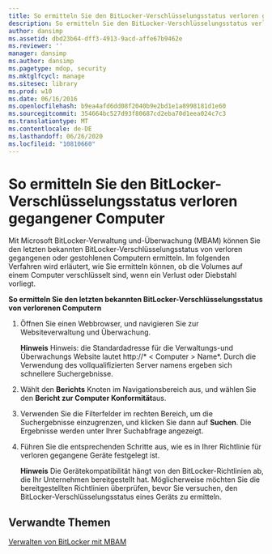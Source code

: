 ```yaml
---
title: So ermitteln Sie den BitLocker-Verschlüsselungsstatus verloren gegangener Computer
description: So ermitteln Sie den BitLocker-Verschlüsselungsstatus verloren gegangener Computer
author: dansimp
ms.assetid: dbd23b64-dff3-4913-9acd-affe67b9462e
ms.reviewer: ''
manager: dansimp
ms.author: dansimp
ms.pagetype: mdop, security
ms.mktglfcycl: manage
ms.sitesec: library
ms.prod: w10
ms.date: 06/16/2016
ms.openlocfilehash: b9ea4afd6dd08f2040b9e2bd1e1a8998181d1e60
ms.sourcegitcommit: 354664bc527d93f80687cd2eba70d1eea024c7c3
ms.translationtype: MT
ms.contentlocale: de-DE
ms.lasthandoff: 06/26/2020
ms.locfileid: "10810660"
---
```

# So ermitteln Sie den BitLocker-Verschlüsselungsstatus verloren gegangener Computer


Mit Microsoft BitLocker-Verwaltung und-Überwachung (MBAM) können Sie den letzten bekannten BitLocker-Verschlüsselungsstatus von verloren gegangenen oder gestohlenen Computern ermitteln. Im folgenden Verfahren wird erläutert, wie Sie ermitteln können, ob die Volumes auf einem Computer verschlüsselt sind, wenn ein Verlust oder Diebstahl vorliegt.

**So ermitteln Sie den letzten bekannten BitLocker-Verschlüsselungsstatus von verlorenen Computern**

1.  Öffnen Sie einen Webbrowser, und navigieren Sie zur Websiteverwaltung und Überwachung.

    **Hinweis**  Hinweis: die Standardadresse für die Verwaltungs-und Überwachungs Website lautet http://* &lt; Computer &gt; Name*. Durch die Verwendung des vollqualifizierten Server namens ergeben sich schnellere Suchergebnisse.

     

2.  Wählt den **Berichts** Knoten im Navigationsbereich aus, und wählen Sie den **Bericht zur Computer Konformität**aus.

3.  Verwenden Sie die Filterfelder im rechten Bereich, um die Suchergebnisse einzugrenzen, und klicken Sie dann auf **Suchen**. Die Ergebnisse werden unter Ihrer Suchabfrage angezeigt.

4.  Führen Sie die entsprechenden Schritte aus, wie es in Ihrer Richtlinie für verloren gegangene Geräte festgelegt ist.

    **Hinweis**  Die Gerätekompatibilität hängt von den BitLocker-Richtlinien ab, die Ihr Unternehmen bereitgestellt hat. Möglicherweise möchten Sie die bereitgestellten Richtlinien überprüfen, bevor Sie versuchen, den BitLocker-Verschlüsselungsstatus eines Geräts zu ermitteln.

     

## Verwandte Themen


[Verwalten von BitLocker mit MBAM](performing-bitlocker-management-with-mbam-mbam-2.md)

 

 





